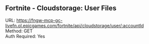 ## Fortnite - Cloudstorage: User Files

URL: https://fngw-mcp-gc-livefn.ol.epicgames.com/fortnite/api/cloudstorage/user/:accountId \
Method: GET \
Auth Required: Yes
